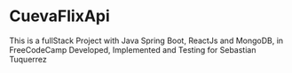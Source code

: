 # CuevaFlixApi
This is a fullStack Project with Java Spring Boot, ReactJs and MongoDB, in FreeCodeCamp
Developed, Implemented and Testing for Sebastian Tuquerrez
